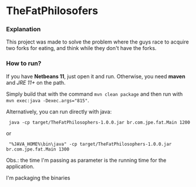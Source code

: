 # TheFatPhilosofers


### Explanation

This project was made to solve the problem where the guys race to acquire two forks for eating, and think while they don't have the forks.

### How to run?

If you have **Netbeans 11**, just open it and run.
Otherwise, you need **maven** and *JRE 11+* on the path.

Simply build that with the command `mvn clean package` and then run with `mvn exec:java -Dexec.args="815"`.

Alternatively, you can run directly with java:
```
 java -cp target/TheFatPhilosophers-1.0.0.jar br.com.jpe.fat.Main 1200
```

 or

```
 "%JAVA_HOME%\bin\java" -cp target/TheFatPhilosophers-1.0.0.jar br.com.jpe.fat.Main 1300
```

Obs.: the time I'm passing as parameter is the running time for the application.

I'm packaging the binaries